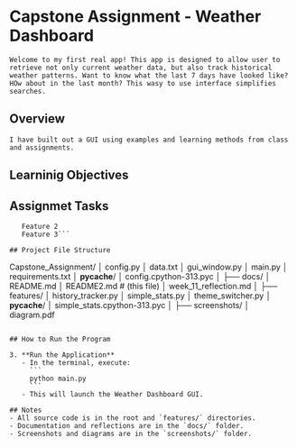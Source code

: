 # Capstone Assignment - Weather Dashboard
```Welcome to my first real app! This app is designed to allow user to retrieve not only current weather data, but also track historical weather patterns. Want to know what the last 7 days have looked like? HOw about in the last month? This wasy to use interface simplifies searches.```


## Overview
```I have built out a GUI using examples and learning methods from class and assignments.```

## Learninig Objectives

## Assignmet Tasks  
```Feature 1
   Feature 2
   Feature 3``` 

## Project File Structure

```
Capstone_Assignment/
│   config.py
│   data.txt
│   gui_window.py
│   main.py
│   requirements.txt
│   __pycache__/
│       config.cpython-313.pyc
│
├── docs/
│     README.md
│     README2.md  # (this file)
│     week_11_reflection.md
│
├── features/
│     history_tracker.py
│     simple_stats.py
│     theme_switcher.py
│     __pycache__/
│         simple_stats.cpython-313.pyc
│
├── screenshots/
│     diagram.pdf
```

## How to Run the Program

3. **Run the Application**
   - In the terminal, execute:
     ```
     python main.py
     ```
   - This will launch the Weather Dashboard GUI.

## Notes
- All source code is in the root and `features/` directories.
- Documentation and reflections are in the `docs/` folder.
- Screenshots and diagrams are in the `screenshots/` folder.

